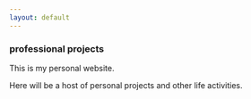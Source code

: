 ```yaml
---
layout: default
---
```

<div class="blurb">
         <section>
            <!-- FIRST BLOCK -->
            <div id="first-block">
               <div class="line">
                  <div class="margin-bottom">
                     <div class="margin">
                        <article class="s-12">
                           <h1>professional projects</h1>
                           <p>This is my personal website.</p>
                           <p>Here will be a host of personal projects and other life activities.</p>
                        </article>
                     </div>
                  </div>
               </div>
            </div>
         </section>
</div><!-- /.blurb -->
